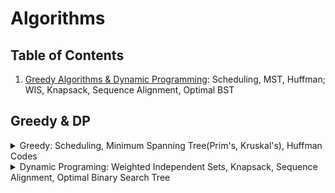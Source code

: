 # Algorithms

## Table of Contents
1. [Greedy Algorithms & Dynamic Programming](#Greedy-MST-and-DP): Scheduling, MST, Huffman; WIS, Knapsack, Sequence Alignment, Optimal BST


## Greedy & DP
<details>
  
  <summary>Greedy: Scheduling, Minimum Spanning Tree(Prim's, Kruskal's), Huffman Codes</summary>
  
  \
  **Motivation**
  - Internet routing: shortest path (negative cost -> Dijkstra's algorithm doesn't work)
  - Sequence alignement: how similar two sequence are = minimize total penalty = P<sub>alternate</sub> + P<sub>missing</sub>
  - Optimal caching
  - Compared to Divide & Conquer
    - easy to implement
    - better runing time
    - hard to prove correctness: via iterative induction, "exchange argument" (prove by contradiction, exchange optimal to our greedy)
   
  **Scheduling**
  - Definition: many jobs to schedule. Each job j has weight w<sub>j</sub>, length l<sub>j</sub>, completion time c<sub>j</sub> = sum of job lengths up to and scheduling j.
  - Objective Funciton = Goal
    - minimize the weighted sum of completion times (w<sub>j</sub>*c<sub>j</sub>)
  - Greedy
    - Preferred: smaller length + larger weight
    - If w<sub>i</sub> > w<sub>j</sub>, and l<sub>i</sub> > l<sub>j</sub>, then choose larger ratio = w<sub>i</sub> / l<sub>i</sub>
  
  **Minimum Spanning Tree**
  - Definition: connect all vertices together with minimal cost (doesn't have to be a path)
  - Applications to clustering:
      - Max-spacing k-clustering
      - 
  - **Prim's**: min-heap => `O(E + V logV) = O(E logV)` to insert vertices to priority queue
    - randomly pick a V, expand one unconnected V by choosing the nearest/cheapest adjacent one
    - cut property: `For any cut (S, V-S) of the graph, if there exists an edge e = (u, v) such that u is in set S and v is in set V-S, then e is a safe edge for the MST.`
    - Pseudocode 
      ```
      Input: Graph G with vertices V and edges E, starting vertex s
      
      MSTSet = {s} // Start with the starting vertex in the MST set
      key[] = {INFINITY, INFINITY, ..., INFINITY} // Initialize key values to INFINITY
      parent[] = {-1, -1, ..., -1} // Array to store the parent of each vertex in the MST
      
      key[s] = 0 // Set key value of starting vertex to 0
      
      pq = priority_queue // to store vertices not yet included in MST, sorted by key values.
      while(pq):
          u = pq.pop() // with the minimum key value from the priority queue.
          MSTSet.add(u)
          foreach(v: adj[u]): //for all adjacent vertices of u, that are not in MSTSet, we update the min_distance, and add it to pq (to check its vertices later)
              if v is not in MSTSet and weight[u][v] < key[v]:
                  update key[v] = weight[u][v]
                  parent[v] = u
                  pq.add({weight[u][v], v})
  
      Output the MST using parent[] which stores the MST edges.
      ```
  - **Kruskal's**: 
      - Find-Union `O(E logV)`
      - Pseudocode
        ```
        KruskalMST(graph):
            MST = {}
            pq = priority_queue
            foreach(edge e: E): pq.push(e)
        
            for each edge (u, v) pq:
                if Find(u) ≠ Find(v): // If u and v are in different sets (no cycle is formed)
                    MST.add(edge (u, v))
                    Union(u, v) // Combine sets of u and v
          
            return MST
        ```
        
  - **Find Union**
    - Kruskal's algorithm union until we have 1 clustering
    - Max-Spacing k-clusterings
      - Separated pairs are those who are assigned to different clusterings
      - Goal: minimize the spacing between nearest separated paris
      - Solution: apply union-find until we have k clusterings
    - Different implementations
      - Lazy union: directly update parent
      - Union by rank to avoid deep tree
        - rank = height of the tree
          - rank(node) = max(rank(children of node)) + 1
        - higher rank will be parent (no need to update rank)
        - increment parent's rank if two tree has the same height
        ```python
        def union(self, p, q):
            rootP = self.find(p)
            rootQ = self.find(q)
    
            if rootP != rootQ:
                if self.rank[rootP] > self.rank[rootQ]:
                    self.parent[rootQ] = rootP
                elif self.rank[rootP] < self.rank[rootQ]:
                    self.parent[rootP] = rootQ
                else:
                    self.parent[rootQ] = rootP
                    self.rank[rootP] += 1
        ```
      - Path compression
        - update parent to root parent after calling `find(node)`
        ```python
        def find(self, p):
            if self.parent[p] != p:
                self.parent[p] = self.find(self.parent[p])  # Path compression
            return self.parent[p]
        ```
        - rank of parent will change after many path compressions but we don't update it
    - Time complexity
      - Find = O(n) for lazy union | O(log n) for rank union
      - Union = O(Find + 1) for both
      - Total = O(n log n)
    - More advanced topics: Hopcroft-Ullman analysis, Ackermann function, Tarjan's analysis,

**Huffman Code**
  - Prefix-free codes: no codeword is a prefix of any other codeword
    - Optimal for Variable-Length Coding: Prefix-free codes are often used in Huffman coding, which is an optimal variable-length coding scheme.
    - Ex. {0, 10, 110, 111} for A, B, C, D and if p(A) = .6, p(B) = .25, p(C) = .1, p(D) = .005. Then avg bits = .6 * 1 + .25 * 2 + .1 * 3 + .005 * 3 = 1.415
    - **Codes as Tree**
      - no label in internal nodes. Only at leaf nodes => no char is an ancestor of the other => prefix-free
      - \# bits of encoding = height of the tree = `ceiling(log<sub>2</sub>(# characters))` for balanced tree
    - Application: Variable-length encoding (ex. MP3 encoding)
  - Goal = minimize avg bits given sets of character frequencies (not alwasy balanced tree). `p_i` = probability of i's character and `d_i` = depth of i's character in the tree
    $$L(T) = \sum_{i=0}^n p_i d_i $$ 
  - **Greedy**
    - merge two nodes with lowest frequency to form a new node whose frequency = sum of two children's frequency. 
    ```python
    def buildTree(leafs):
        heapify(leafs) # lowest frequency first
        while(leafs.hasTwo):
            first = leafs.pop()
            second = leafs.pop()
            new_node = merge(first, second) // make two the children of new_node.
            new_node.freq = first.freq + second.freq
            leafs.push(new_node)
    ```
</details>

<details>
  <summary>Dynamic Programing: Weighted Independent Sets, Knapsack, Sequence Alignment, Optimal Binary Search Tree</summary>

  \
  **Weighed Independent Sets (WIS): House Robber DP**
  - IS = no adjacent vertices in the set
  - goal = maximize the weights
  ```python
  def weighted_independent_set(vertices, weights):
      n = len(vertices)
      dp = [0] * (n + 1)
      dp[1] = weights[0]
      
      for i in range(2, n + 1):
          dp[i] = max(dp[i-1], dp[i-2] + weights[i-1])

      // construct independent set backtracking the dp's value
      return dp[n]
  ```
  **Knapsack**
  - each item has weight $w_i$ and values $v_i$
  - goal = maximize benefit while total weight is under capacity C
  ```python
  def knapsack(weights, values, capacity):
      n = len(values)
      # Create a 2D array to store the maximum value that can be attained with the given capacity
      dp = [[0 for x in range(capacity + 1)] for x in range(n + 1)]
  
      # Build the dp array from bottom up
      for i in range(n + 1):
          for w in range(capacity + 1):
              if i == 0 or w == 0:
                  dp[i][w] = 0
              elif weights[i - 1] <= w:
                  dp[i][w] = max(values[i - 1] + dp[i - 1][w - weights[i - 1]], dp[i - 1][w])
              else:
                  dp[i][w] = dp[i - 1][w]
  
      # The maximum value that can be attained with the given capacity
      return dp[n][capacity]
  ```
  **Sequence Alignment (Edit Distance)**
  - two strings X (length m) and Y (length n), missmatch of each character = 1 penalty
  - goal = match two strings and minimize penalty
  ```python
  def needleman_wunsch(seq1, seq2, match_score=1, mismatch_penalty=-1, gap_penalty=-1):
      # Create a scoring matrix
      n = len(seq1)
      m = len(seq2)
      score_matrix = [[0] * (m + 1) for _ in range(n + 1)]
  
      # Initialize the scoring matrix
      for i in range(1, n + 1):
          score_matrix[i][0] = gap_penalty * i
      for j in range(1, m + 1):
          score_matrix[0][j] = gap_penalty * j
  
      # Fill the scoring matrix
      for i in range(1, n + 1):
          for j in range(1, m + 1):
              match = score_matrix[i - 1][j - 1] + (match_score if seq1[i - 1] == seq2[j - 1] else mismatch_penalty)
              delete = score_matrix[i - 1][j] + gap_penalty
              insert = score_matrix[i][j - 1] + gap_penalty
              score_matrix[i][j] = max(match, delete, insert)
      # Perform the traceback to get the optimal alignment
      return traceback(seq1, seq2, score_matrix, match_score, mismatch_penalty, gap_penalty)

  def traceback(seq1, seq2, score_matrix, match_score, mismatch_penalty, gap_penalty):
      align1, align2 = '', ''
      i, j = len(seq1), len(seq2)
      
      while i > 0 and j > 0:
          current_score = score_matrix[i][j]
          if current_score == score_matrix[i - 1][j - 1] + (match_score if seq1[i - 1] == seq2[j - 1] else mismatch_penalty):
              align1 = seq1[i - 1] + align1
              align2 = seq2[j - 1] + align2
              i -= 1
              j -= 1
          elif current_score == score_matrix[i - 1][j] + gap_penalty:
              align1 = seq1[i - 1] + align1
              align2 = '-' + align2
              i -= 1
          else:
              align1 = '-' + align1
              align2 = seq2[j - 1] + align2
              j -= 1
  
      while i > 0:
          align1 = seq1[i - 1] + align1
          align2 = '-' + align2
          i -= 1
  
      while j > 0:
          align1 = '-' + align1
          align2 = seq2[j - 1] + align2
          j -= 1
  
      return align1, align2
  ```
  **Optimal Binary Search Tree**
  - given probability of all search keys (assume only successful searches) 
  - find the best search tree whilch minimizes the weighted/avg search time (search nodes including itself) $$C(T) = \sum_{i=0}^n p_i search_i $$
  - if all $p_i$ are the same, we can use balanced tree
  - difference between this and huffman codes
    - internal nodes can be used as search key in optimal binary search tree
    - search key value must obey the basic rule of binary search tree (bigger value on the right node)
  ```
  cost = [[0 for x in range(n+1)] for y in range(n+1)]
  for i in range(n):
      cost[i][i] = freq[i]
  # optCost_memoized(freq, 0, n - 1)

  def optCost_memoized(freq, i, j):
      if cost[i][j]:
          return cost[i][j]
   
      # Get sum of freq[i], freq[i+1], ... freq[j]
      fsum = Sum(freq, i, j)
   
      # Initialize minimum value
      Min = 999999999999
   
      for r in range(i, j + 1):
          c = (optCost_memoized(freq, i, r - 1) + optCost_memoized(freq, r + 1, j))
          Min = min(c, Min)
   
      # Return minimum value
      return cost[i][j] = fsum + Min
  ```
</details>
